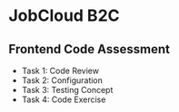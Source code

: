 # JobCloud B2C
## Frontend Code Assessment

- Task 1: Code Review
- Task 2: Configuration
- Task 3: Testing Concept
- Task 4: Code Exercise